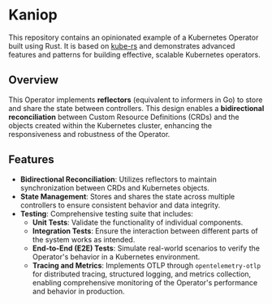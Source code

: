# Kaniop

This repository contains an opinionated example of a Kubernetes Operator built using Rust. It is based on [kube-rs](https://kube.rs/) and demonstrates advanced features and patterns for building effective, scalable Kubernetes operators.

## Overview

This Operator implements **reflectors** (equivalent to informers in Go) to store and share the state between controllers. This design enables a **bidirectional reconciliation** between Custom Resource Definitions (CRDs) and the objects created within the Kubernetes cluster, enhancing the responsiveness and robustness of the Operator.

## Features

- **Bidirectional Reconciliation**: Utilizes reflectors to maintain synchronization between CRDs and Kubernetes objects.
- **State Management**: Stores and shares the state across multiple controllers to ensure consistent behavior and data integrity.
- **Testing**: Comprehensive testing suite that includes:
  - **Unit Tests**: Validate the functionality of individual components.
  - **Integration Tests**: Ensure the interaction between different parts of the system works as intended.
  - **End-to-End (E2E) Tests**: Simulate real-world scenarios to verify the Operator's behavior in a Kubernetes environment.
  - **Tracing and Metrics**: Implements OTLP through `opentelemetry-otlp` for distributed tracing, structured logging, and metrics collection, enabling comprehensive monitoring of the Operator's performance and behavior in production.

